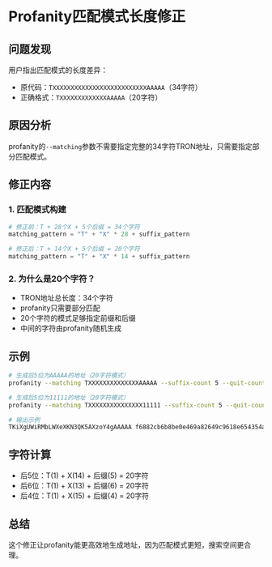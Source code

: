 # Profanity匹配模式长度修正

## 问题发现
用户指出匹配模式的长度差异：
- 原代码：`TXXXXXXXXXXXXXXXXXXXXXXXXXXAAAAA`（34字符）
- 正确格式：`TXXXXXXXXXXXXXAAAAA`（20字符）

## 原因分析
profanity的`--matching`参数不需要指定完整的34字符TRON地址，只需要指定部分匹配模式。

## 修正内容

### 1. 匹配模式构建
```python
# 修正前：T + 28个X + 5个后缀 = 34个字符
matching_pattern = "T" + "X" * 28 + suffix_pattern

# 修正后：T + 14个X + 5个后缀 = 20个字符
matching_pattern = "T" + "X" * 14 + suffix_pattern
```

### 2. 为什么是20个字符？
- TRON地址总长度：34个字符
- profanity只需要部分匹配
- 20个字符的模式足够指定前缀和后缀
- 中间的字符由profanity随机生成

## 示例
```bash
# 生成后5位为AAAAA的地址（20字符模式）
profanity --matching TXXXXXXXXXXXXXXAAAAA --suffix-count 5 --quit-count 1

# 生成后5位为11111的地址（20字符模式）
profanity --matching TXXXXXXXXXXXXXXX11111 --suffix-count 5 --quit-count 1

# 输出示例
TKiXgUWiRMbLWXeXKN3QK5AXzoY4gAAAAA f6882cb6b8be0e469a82649c9618e654354a79cae6c4d3da80b68783fb63798b
```

## 字符计算
- 后5位：T(1) + X(14) + 后缀(5) = 20字符
- 后6位：T(1) + X(13) + 后缀(6) = 20字符
- 后4位：T(1) + X(15) + 后缀(4) = 20字符

## 总结
这个修正让profanity能更高效地生成地址，因为匹配模式更短，搜索空间更合理。

